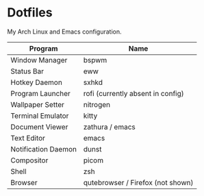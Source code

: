 # Dotfiles

My Arch Linux and Emacs configuration.

| Program             | Name                              |
|---------------------|-----------------------------------|
| Window Manager      | bspwm                             |
| Status Bar          | eww                               |
| Hotkey Daemon       | sxhkd                             |
| Program Launcher    | rofi (currently absent in config) |
| Wallpaper Setter    | nitrogen                          |
| Terminal Emulator   | kitty                             |
| Document Viewer     | zathura / emacs                   |
| Text Editor         | emacs                             |
| Notification Daemon | dunst                             |
| Compositor          | picom                             |
| Shell               | zsh                               |
| Browser             | qutebrowser / Firefox (not shown) |
